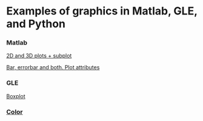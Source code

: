 # Examples of graphics in Matlab, GLE, and Python

### Matlab
[2D and 3D plots + subplot](https://github.com/leandrobmarinho/graphics/blob/master/matlab/plots_2d_3d.m)

[Bar, errorbar and both. Plot attributes](https://github.com/leandrobmarinho/graphics/blob/master/matlab/errorbar_ex.m)
<!-- surf and heatmap -->

### GLE
[Boxplot](https://github.com/leandrobmarinho/graphics/blob/master/gle/boxplot.gle)

### [Color](http://colorbrewer2.org/)
